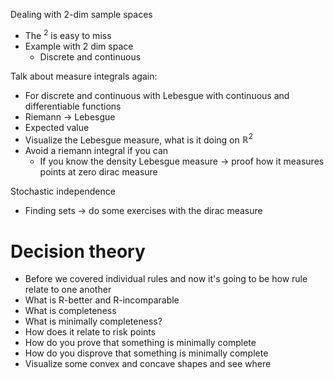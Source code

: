Dealing with 2-dim sample spaces
- The $^2$ is easy to miss
- Example with 2 dim space
	- Discrete and continuous

Talk about measure integrals again:
- For discrete and continuous with Lebesgue with continuous and differentiable functions
- Riemann -> Lebesgue
- Expected value
- Visualize the Lebesgue measure, what is it doing on $\mathbb{R}^2$
- Avoid a riemann integral if you can
	- If you know the density
Lebesgue measure -> proof how it measures points at zero
dirac measure

Stochastic independence
- Finding sets -> do some exercises with the dirac measure

# Decision theory
- Before we covered individual rules and now it's going to be how rule relate to one another
- What is R-better and R-incomparable
- What is completeness
- What is minimally completeness?
- How does it relate to risk points
- How do you prove that something is minimally complete
- How do you disprove that something is minimally complete
- Visualize some convex and concave shapes and see where 